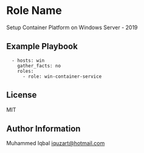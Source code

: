Role Name
=========

Setup Container Platform on Windows Server - 2019


Example Playbook
----------------
```
  - hosts: win
    gather_facts: no 
    roles:
      - role: win-container-service
```

License
-------

MIT

Author Information
------------------

Muhammed Iqbal <iquzart@hotmail.com>
